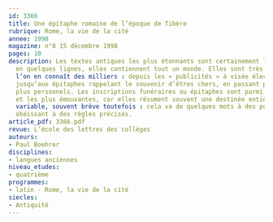 ```yaml
---
id: 3366
title: Une épitaphe romaine de l’époque de Tibère 
rubrique: Rome, la vie de la cité
annee: 1998
magazine: n°8 15 décembre 1998
pages: 10
description: Les textes antiques les plus étonnants sont certainement les inscriptions :
  en quelques lignes, elles contiennent tout un monde. Elles sont très diverses, et
  l’on en connaît des milliers : depuis les « publicités » à visée électorale de Pompéi
  jusqu’aux épitaphes rappelant le souvenir d’êtres chers, en passant par des graffitis
  plus personnels. Les inscriptions funéraires ou épitaphes sont parmi les plus intéressantes
  et les plus émouvantes, car elles résument souvent une destinée entière. Leur forme  est
  variable, souvent brève toutefois : cela va de quelques mots à des poèmes construits,
  obéissant à des règles précises.
article_pdf: 3366.pdf
revue: L’école des lettres des collèges
auteurs:
- Paul Boehrer
disciplines:
- langues anciennes
niveau_etudes:
- quatrième
programmes:
- latin - Rome, la vie de la cité
siecles:
- Antiquité
---
```

